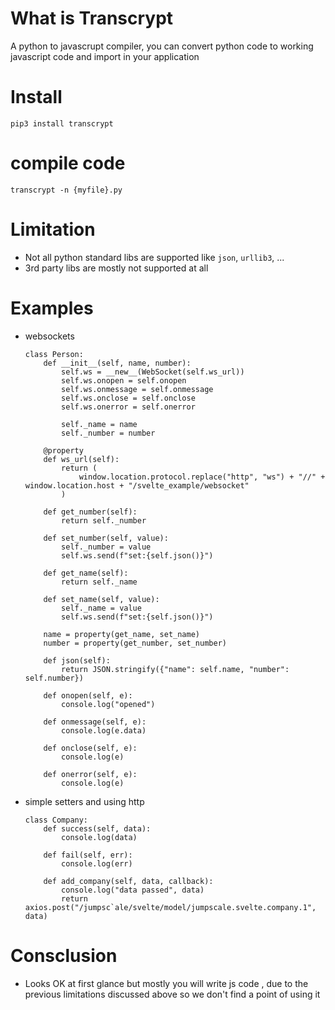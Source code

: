 # What is Transcrypt

A python to javascrupt compiler, you can convert python code to working javascript code and import in your application

# Install 

`pip3 install transcrypt`


# compile code

`transcrypt -n {myfile}.py`

# Limitation 

- Not all  python standard libs are supported like `json`, `urllib3`, ...
- 3rd party libs are mostly not supported at all 


# Examples

- websockets
    ```
    class Person:
        def __init__(self, name, number):
            self.ws = __new__(WebSocket(self.ws_url))
            self.ws.onopen = self.onopen
            self.ws.onmessage = self.onmessage
            self.ws.onclose = self.onclose
            self.ws.onerror = self.onerror
    
            self._name = name
            self._number = number
    
        @property
        def ws_url(self):
            return (
                window.location.protocol.replace("http", "ws") + "//" + window.location.host + "/svelte_example/websocket"
            )
    
        def get_number(self):
            return self._number
    
        def set_number(self, value):
            self._number = value
            self.ws.send(f"set:{self.json()}")
    
        def get_name(self):
            return self._name
    
        def set_name(self, value):
            self._name = value
            self.ws.send(f"set:{self.json()}")
    
        name = property(get_name, set_name)
        number = property(get_number, set_number)
    
        def json(self):
            return JSON.stringify({"name": self.name, "number": self.number})
    
        def onopen(self, e):
            console.log("opened")
    
        def onmessage(self, e):
            console.log(e.data)
    
        def onclose(self, e):
            console.log(e)
    
        def onerror(self, e):
            console.log(e)
    ```

- simple setters and using http
    ```
    class Company:
        def success(self, data):
            console.log(data)
    
        def fail(self, err):
            console.log(err)
    
        def add_company(self, data, callback):
            console.log("data passed", data)
            return axios.post("/jumpsc`ale/svelte/model/jumpscale.svelte.company.1", data)
    ```


# Consclusion 

- Looks OK at first glance but mostly you will write js code , due to the previous limitations discussed above
so we don't find a point of using it 